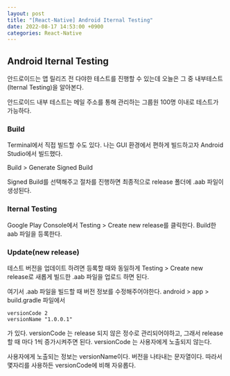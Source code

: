 ```yaml
---
layout: post
title: "[React-Native] Android Iternal Testing"
date: 2022-08-17 14:53:00 +0900
categories: React-Native
---
```


## Android Iternal Testing

안드로이드는 앱 릴리즈 전 다야한 테스트를 진행할 수 있는데
오늘은 그 중 내부테스트(Iternal Testing)을 알아본다.

안드로이드 내부 테스트는 메일 주소를 통해 관리하는 그룹원 100명 이내로 테스트가 가능하다.

### Build

Terminal에서 직접 빌드할 수도 있다.
나는 GUI 환경에서 편하게 빌드하고자 Android Studio에서 빌드했다.

Build > Generate Signed Build

Signed Build를 선택해주고 절차를 진행하면
최종적으로 release 폴더에 .aab 파일이 생성된다.

### Iternal Testing

Google Play Console에서
Testing > Create new release를 클릭한다.
Build한 aab 파일을 등록한다.

### Update(new release)

테스트 버전을 업데이트 하려면 등록할 때와 동일하게
Testing > Create new release로 새롭게 빌드한 .aab 파일을 업로드 하면 된다.

여기서 .aab 파일을 빌드할 때 버전 정보를 수정해주어야한다.
android > app > build.gradle 파일에서

```
versionCode 2
versionName "1.0.0.1"
```

가 있다.
versionCode 는 release 되지 않은 정수로 관리되어야하고, 그래서 release 할 때 마다 1씩 증가시켜주면 된다.
versionCode 는 사용자에게 노출되지 않는다.

사용자에게 노출되는 정보는 versionName이다.
버전을 나타내는 문자열이다.
따라서 몇자리를 사용하든 versionCode에 비해 자유롭다.
